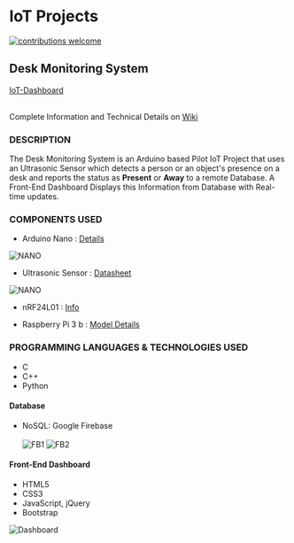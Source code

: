 
# IoT Projects
[![contributions welcome](https://img.shields.io/badge/contributions-welcome-brightgreen.svg?style=flat)](#)

## Desk Monitoring System 
[IoT-Dashboard](https://ajayk800.github.io/IoTDashboard/) <br><br>

Complete Information and Technical Details on [Wiki](https://github.com/ajayk800/IoT/wiki)

### DESCRIPTION 
The Desk Monitoring System is an Arduino based Pilot IoT Project that uses an Ultrasonic Sensor which detects a person or an object's presence on a desk and reports the status as **Present** or **Away** to a remote Database. 
A Front-End Dashboard Displays this Information from Database with Real-time updates.

### COMPONENTS USED  
- Arduino Nano  : [Details](https://www.arduino.cc/en/Main/ArduinoBoardNano)	

![NANO](https://raw.github.com/ajayk800/IoT/master/screenshots/ARDUINO_NANO.jpg)

- Ultrasonic Sensor	: [Datasheet](http://www.electroschematics.com/8902/hc-sr04-datasheet/)

![NANO](https://raw.github.com/ajayk800/IoT/master/screenshots/HC-SR04.jpg)

- nRF24L01 : [Info](https://arduino-info.wikispaces.com/Nrf24L01-2.4GHz-HowTo)		


- Raspberry Pi 3 b : [Model Details](https://www.raspberrypi.org/products/raspberry-pi-3-model-b/)	



### PROGRAMMING LANGUAGES & TECHNOLOGIES USED
- C			
- C++		    
- Python		
#### Database
- NoSQL: Google Firebase <br/><br/>
![FB1](https://raw.github.com/ajayk800/IoT/master/screenshots/Firebase1.png)
![FB2](https://raw.github.com/ajayk800/IoT/master/screenshots/Firebase2.png)

#### Front-End Dashboard
- HTML5		
- CSS3		
- JavaScript, jQuery	
- Bootstrap

![Dashboard](https://raw.github.com/ajayk800/IoT/master/screenshots/IoT_Dashboard.png)
